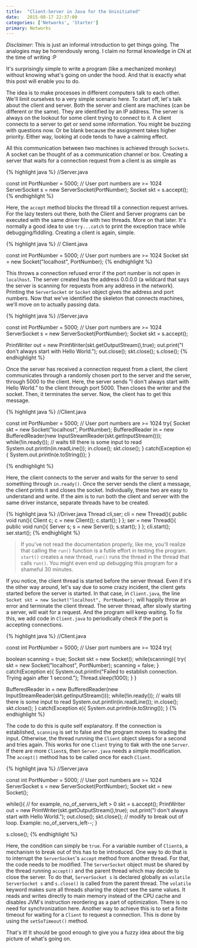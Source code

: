 ```yaml
---
title:  "Client-Server in Java for the Uninitiated"
date:   2015-08-17 22:37:00
categories: ['Networks', 'Starter']
primary: Networks
---
```

_Disclaimer_: This is just an informal introduction to get things going. The analogies may be horrendously wrong. I claim no formal knowledge in CN at the time of writing :P

It's surprisingly simple to write a program (like a mechanized monkey) without knowing what's going on under the hood. And that is exactly what this post will enable you to do. 

The idea is to make processes in different computers talk to each other. We'll limit ourselves to a very simple scenario here. To start off, let's talk about the client and server. Both the server and client are machines (can be different or the same). They are identified by an IP address. The server is always on the lookout for some client trying to connect to it. A client connects to a server to get or send some information. You might be buzzing with questions now. Or be blank because the assignment takes higher priority. Either way, looking at code tends to have a calming effect.

All this communication between two machines is achieved through `Sockets`. A socket can be thought of as a communication channel or box. Creating a server that waits for a connection request from a client is as simple as

{% highlight java %}
//Server.java

const int PortNumber = 5000; // User port numbers are >= 1024
ServerSocket s = new ServerSocket(PortNumber);
Socket skt = s.accept();
{% endhighlight %}

Here, the `accept` method blocks the thread till a connection request arrives. For the lazy testers out there, both the Client and Server programs can be executed with the same driver file with two threads. More on that later. It's normally a good idea to use `try...catch` to print the exception trace while debugging/fiddling. Creating a client is again, simple.

{% highlight java %}
// Client.java

const int PortNumber = 5000; // User port numbers are >= 1024
Socket skt = new Socket("localhost", PortNumber);
{% endhighlight %}

This throws a connection refused error if the port number is not open in `localhost`. The server created has the address 0.0.0.0 (a wildcard that says the server is scanning for requests from any address in the network). Printing the `ServerSocket` or `Socket` object gives the address and port numbers. Now that we've identified the skeleton that connects machines, we'll move on to actually passing data. 

{% highlight java %}
//Server.java

const int PortNumber = 5000; // User port numbers are >= 1024
ServerSocket s = new ServerSocket(PortNumber);
Socket skt = s.accept();

PrintWriter out = new PrintWriter(skt.getOutputStream(),true);
out.print("I don't always start with Hello World.");
out.close();
skt.close();
s.close();
{% endhighlight %}

Once the server has received a connection request from a client, the client communicates through a randomly chosen port to the server and the server, through 5000 to the client. Here, the server sends "I don't always start with Hello World." to the client through port 5000. Then closes the writer and the socket. Then, it terminates the server. Now, the client has to get this message.

{% highlight java %}
//Client.java

const int PortNumber = 5000; // User port numbers are >= 1024
try{
  Socket skt = new Socket("localhost", PortNumber);
  BufferedReader in = new BufferedReader(new InputStreamReader(skt.getInputStream()));
  while(!in.ready()); // waits till there is some input to read
  System.out.println(in.readLine());
  in.close();
  skt.close();
} catch(Exception e){
  System.out.println(e.toString());
}

{% endhighlight %}

Here, the client connects to the server and waits for the server to send something through `in.ready()`. Once the server sends the client a message, the client prints it and closes the socket. Individually, these two are easy to understand and write. If the aim is to run both the client and server with the same driver instance, separate threads have to be created.

{% highlight java %}
//Driver.java
Thread cli,ser;
cli = new Thread(){
  public void run(){
    Client c;
    c = new Client();
    c.start();
  }
};
ser = new Thread(){
  public void run(){
    Server s;
    s = new Server();
    s.start();
    }
};
cli.start();
ser.start();
{% endhighlight %}

> If you've not read the documentation properly, like me, you'll realize that calling the `run()` function is a futile effort in testing the program. `start()` creates a new thread, `run()` runs the thread in the thread that calls `run()`. You might even end up debugging this program for a shameful 30 minutes.

If you notice, the client thread is started before the server thread. Even if it's the other way around, let's say due to some crazy incident, the client gets started before the server is started. In that case, in `Client.java`, the line `Socket skt = new Socket("localhost", PortNumber);` will happily throw an error and terminate the client thread. The server thread, after slowly starting a server, will wait for a request. And the program will keep waiting. To fix this, we add code in `Client.java` to periodically check if the port is accepting connections.

{% highlight java %}
//Client.java

const int PortNumber = 5000; // User port numbers are >= 1024
try{
  
  boolean scanning = true;
  Socket skt = new Socket();
  while(scanning){
    try{
      skt = new Socket("localhost", PortNumber);
      scanning = false;
    } catch(Exception e){
      System.out.println("Failed to establish connection. Trying again after 1 second.");
      Thread.sleep(1000);
    }
  }
  
  BufferedReader in = new BufferedReader(new InputStreamReader(skt.getInputStream()));
  while(!in.ready()); // waits till there is some input to read
  System.out.println(in.readLine());
  in.close();
  skt.close();
} catch(Exception e){
  System.out.println(e.toString());
}
{% endhighlight %}

The code to do this is quite self explanatory. If the connection is established, `scanning` is set to false and the program moves to reading the input. Otherwise, the thread running the `Client` object sleeps for a second and tries again. This works for one `Client` trying to tlak with the one `Server`. If there are more `Client`s, then `Server.java` needs a simple modification. The `accept()` method has to be called once for each `Client`. 

{% highlight java %}
//Server.java

const int PortNumber = 5000; // User port numbers are >= 1024
ServerSocket s = new ServerSocket(PortNumber);
Socket skt = new Socket();

while(<condition>){ // for example, no_of_servers_left > 0
  skt = s.accept();
  PrintWriter out = new PrintWriter(skt.getOutputStream(),true);
  out.print("I don't always start with Hello World.");
  out.close();
  skt.close();
  // modify <condition> to break out of loop. Example: no_of_servers_left--;
}

s.close();
{% endhighlight %}

Here, the condition can simply be `true`. For a variable number of `Client`s, a mechanism to break out of this has to be introduced. One way to do that is to interrupt the `ServerSocket`'s `accept` method from another thread. For that, the code needs to be modified. The `ServerSocket` object must be shared by the thread running `accept()` and the parent thread which may decide to close the server. To do that, `ServerSocket s` is declared globally as `volatile ServerSocket s` and `s.close()` is called from the parent thread. The `volatile` keyword makes sure all threads sharing the object see the same values. It reads and writes directly to main memory instead of the CPU cache and disables JVM's instruction reordering as a part of optimization. There is no need for synchronization here. Another way to achieve this is to set a finite timeout for waiting for a `Client` to request a connection. This is done by using the `setSoTimeout()` method.

That's it! It should be good enough to give you a fuzzy idea about the big picture of what's going on.
